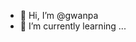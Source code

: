 - 👋 Hi, I’m @gwanpa
- 🌱 I’m currently learning ...


<!---
gwanpa/gwanpa is a ✨ special ✨ repository because its `README.md` (this file) appears on your GitHub profile.
You can click the Preview link to take a look at your changes.
--->
